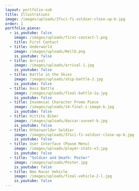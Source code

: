 ```yaml
---
layout: portfolio-sub
title: Illustrations
image: /images/uploads/37sci-fi-soldier-close-up-b.jpg
order: 1
portfolio_piece:
  - is_youtube: false
    image: /images/uploads/first-contact-l.png
    title: First Contact
  - title: Underworld
    image: /images/uploads/Hellb.png
    is_youtube: false
  - title: Arrival
    image: /images/uploads/arrival-1.jpg
    is_youtube: false
  - title: Battle in the Skies
    image: /images/uploads/ship-battle-2.jpg
    is_youtube: false
  - title: Boss Battle
    image: /images/uploads/final-battle-1a.jpg
    is_youtube: false
  - title: Insomniac Character Promo Piece
    image: /images/uploads/14-final-i-image-b.jpg
    is_youtube: false
  - title: Hittite Biker
    image: /images/uploads/daccar-sunset-b.jpg
    is_youtube: false
  - title: Otherworlder Soldier
    image: /images/uploads/37sci-fi-soldier-close-up-b.jpg
    is_youtube: false
  - title: User Interface (Pause Menu)
    image: /images/uploads/player-stats-v3.jpg
    is_youtube: false
  - title: "Soldier and Death: Poster"
    image: /images/uploads/Poster.jpg
    is_youtube: false
  - title: Neo Racer Vehicle
    image: /images/uploads/final-vehicle-2-l.jpg
    is_youtube: false
---
```

